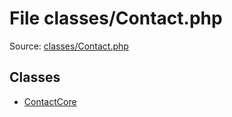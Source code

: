 File classes/Contact.php
=========

Source: [classes/Contact.php](https://github.com/PrestaShop/PrestaShop/blob/1.5.6.3/classes/Contact.php)


Classes
-------

* [ContactCore](class.ContactCore.md)

